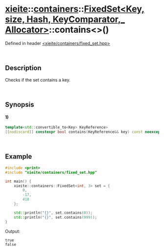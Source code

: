 # [xieite](../../../../../../xieite.md)\:\:[containers](../../../../../../containers.md)\:\:[FixedSet<Key, size, Hash, KeyComparator,_ Allocator>](../../../../fixed_set.md)\:\:contains\<\>\(\)
Defined in header [<xieite/containers/fixed_set.hpp>](../../../../../../../include/xieite/containers/fixed_set.hpp)

&nbsp;

## Description
Checks if the set contains a key.

&nbsp;

## Synopsis
#### 1)
```cpp
template<std::convertible_to<Key> KeyReference>
[[nodiscard]] constexpr bool contains(KeyReference&& key) const noexcept;
```

&nbsp;

## Example
```cpp
#include <print>
#include "xieite/containers/fixed_set.hpp"

int main() {
    xieite::containers::FixedSet<int, 3> set = {
        0,
        -17,
        418
    };

    std::println("{}", set.contains(0));
    std::println("{}", set.contains(999));
}
```
Output:
```
true
false
```
